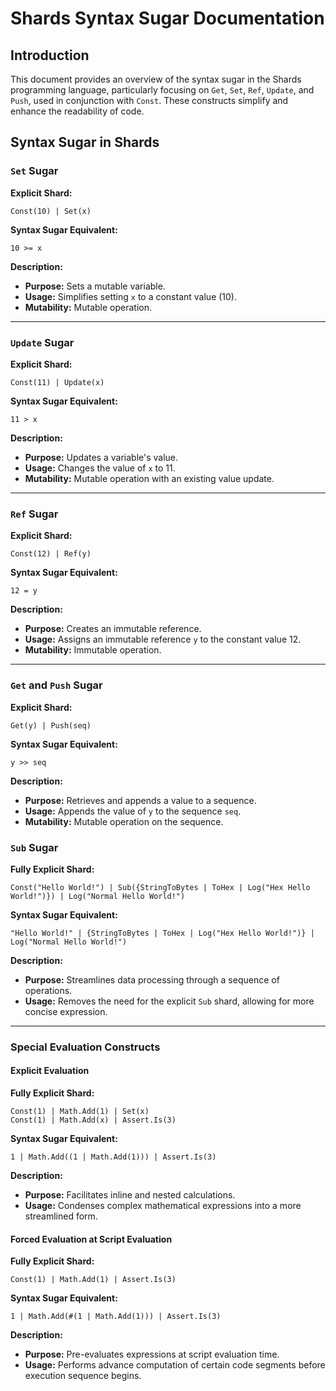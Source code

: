 # Shards Syntax Sugar Documentation

## Introduction

This document provides an overview of the syntax sugar in the Shards programming language, particularly focusing on `Get`, `Set`, `Ref`, `Update`, and `Push`, used in conjunction with `Const`. These constructs simplify and enhance the readability of code.

## Syntax Sugar in Shards

### `Set` Sugar

**Explicit Shard:**
```shards
Const(10) | Set(x)
```

**Syntax Sugar Equivalent:**
```shards
10 >= x
```

**Description:**
- **Purpose:** Sets a mutable variable.
- **Usage:** Simplifies setting `x` to a constant value (10).
- **Mutability:** Mutable operation.

---

### `Update` Sugar

**Explicit Shard:**
```shards
Const(11) | Update(x)
```

**Syntax Sugar Equivalent:**
```shards
11 > x
```

**Description:**
- **Purpose:** Updates a variable's value.
- **Usage:** Changes the value of `x` to 11.
- **Mutability:** Mutable operation with an existing value update.

---

### `Ref` Sugar

**Explicit Shard:**
```shards
Const(12) | Ref(y)
```

**Syntax Sugar Equivalent:**
```shards
12 = y
```

**Description:**
- **Purpose:** Creates an immutable reference.
- **Usage:** Assigns an immutable reference `y` to the constant value 12.
- **Mutability:** Immutable operation.

---

### `Get` and `Push` Sugar

**Explicit Shard:**
```shards
Get(y) | Push(seq)
```

**Syntax Sugar Equivalent:**
```shards
y >> seq
```

**Description:**
- **Purpose:** Retrieves and appends a value to a sequence.
- **Usage:** Appends the value of `y` to the sequence `seq`.
- **Mutability:** Mutable operation on the sequence.

### `Sub` Sugar

**Fully Explicit Shard:**
```shards
Const("Hello World!") | Sub({StringToBytes | ToHex | Log("Hex Hello World!")}) | Log("Normal Hello World!")
```

**Syntax Sugar Equivalent:**
```shards
"Hello World!" | {StringToBytes | ToHex | Log("Hex Hello World!")} | Log("Normal Hello World!")
```

**Description:**
- **Purpose:** Streamlines data processing through a sequence of operations.
- **Usage:** Removes the need for the explicit `Sub` shard, allowing for more concise expression.

---

### Special Evaluation Constructs

#### Explicit Evaluation

**Fully Explicit Shard:**
```shards
Const(1) | Math.Add(1) | Set(x)
Const(1) | Math.Add(x) | Assert.Is(3)
```

**Syntax Sugar Equivalent:**
```shards
1 | Math.Add((1 | Math.Add(1))) | Assert.Is(3)
```

**Description:**
- **Purpose:** Facilitates inline and nested calculations.
- **Usage:** Condenses complex mathematical expressions into a more streamlined form.

#### Forced Evaluation at Script Evaluation

**Fully Explicit Shard:**
```shards
Const(1) | Math.Add(1) | Assert.Is(3)
```

**Syntax Sugar Equivalent:**
```shards
1 | Math.Add(#(1 | Math.Add(1))) | Assert.Is(3)
```

**Description:**
- **Purpose:** Pre-evaluates expressions at script evaluation time.
- **Usage:** Performs advance computation of certain code segments before execution sequence begins.
